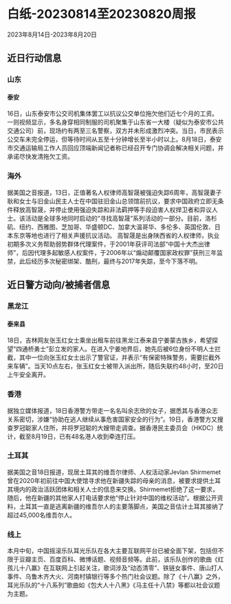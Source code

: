 # 白纸-20230814至20230820周报

2023年8月14日-2023年8月20日

## 近日行动信息

### 山东

#### 泰安

16日，山东泰安市公交司机集体罢工以抗议公交单位拖欠他们近七个月的工资。一则视频显示，多名身穿相同制服的司机聚集于山东省一大楼（疑似为泰安市公共交通公司）前，现场约有两至三名警察，双方并未形成激烈冲突。当日，市民表示公交车未完全停运，但等待时间从五至十分钟增长至半小时以上。8月18日，泰安市交通运输局工作人员回应顶端新闻记者称已经召开专门协调会解决相关问题，并承诺尽快发清拖欠工资。

### 海外

据美国之音报道，13日，正值著名人权律师高智晟被强迫失踪6周年，高智晟妻子耿和女士与旧金山民主人士在中国驻旧金山总领馆前抗议，要求中国政府立即无条件释放高智晟，并停止使用强迫失踪和非法羁押等手段迫害人权捍卫者和异议人士。该活动是全球多地同时启动的“寻找高智晟”系列活动的一部分。目前，洛杉矶、纽约、西雅图、芝加哥、华盛顿DC、加拿大温哥华、多伦多、英国伦敦、日本东京等地也进行了相关声援抗议活动。
高智晟是出身陕西省的人权律师，执业初期多次义务帮助弱势群体代理案件，于2001年获评司法部“中国十大杰出律师”，后因代理多起敏感人权案件，于2006年以“煽动颠覆国家政权罪”获刑三年监禁，此后经历多次秘密绑架、酷刑，最终与2017年失踪，至今下落不明。

## 近日警方动向/被捕者信息

### 黑龙江

#### 泰来县

18日，吉林网友张玉红女士乘坐出租车前往黑龙江泰来县宁姜蒙古族乡，希望探望“四通桥勇士”彭立发的家人。在进入宁姜地界后，她先后被6位身份不明人士拦截，其中一位向张玉红女士出示了警官证，并表示“有保密特殊警务，需要拦截外来车辆”。当天10点左右，张玉红女士被带入派出所，随后失联约48小时，至20日上午安全离开。

### 香港

据独立媒体报道，18日香港警方带走一名名叫余志欣的女子，据悉其与香港众志关系密切，涉嫌“协助在逃人继续从事危害国家安全的行为”。19日，香港警方又搜查罗冠聪家人住所，并将罗冠聪的大嫂带走调查。据香港民主委员会（HKDC）统计，截至8月19日，已有48名港人收到牵连打压。

### 土耳其

据美国之音18日报道，现居土耳其的维吾尔律师、人权活动家Jevlan Shirmemet曾在2020年初前往中国大使馆寻求他在新疆失踪的母亲的消息，被要求提供土耳其境内的政治活跃团体和相关人士的信息来交换。Shirmemet拒绝了这一要求，随后，他在新疆的其他家人打电话要求他“停止针对中国的维权活动”。根据公开资料，土耳其一直是逃离新疆的维吾尔人的主要落脚点，美国之音估计土耳其接纳了超过45,000名维吾尔人。

### 线上

本月中旬，中国摇滚乐队耳光乐队在各大主要互联网平台已被全面下架，包括但不限于豆瓣主页、百度百科、微博话题、视频音频等。此前，该乐队创作的歌曲《红孩儿十八赢》在互联网上引起关注，歌词涉及“动态清零”、铁链女事件、唐山打人事件、乌鲁木齐大火、河南村镇银行等多个热门社会议题。除了《十八赢》之外，耳光乐队的“十八系列”歌曲如《包大人十八黑》《马主任十八禁》等都以社会议题为主题。